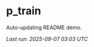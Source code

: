 # p_train

Auto-updating README demo.

<!--START_SECTION:status-->
_Last run: 2025-09-07 03:03 UTC_
<!--END_SECTION:status-->


























































































































































































































































































































































































































